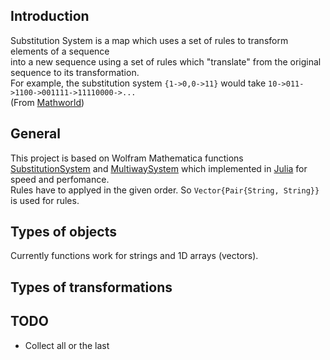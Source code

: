 ## Introduction
Substitution System is a map which uses a set of rules to transform elements of a sequence  
into a new sequence using a set of rules which "translate" from the original sequence to its transformation.   
For example, the substitution system `{1->0,0->11}` would take `10->011->1100->001111->11110000->...`  
(From [Mathworld](https://mathworld.wolfram.com/SubstitutionSystem.html))
## General 
This project is based on Wolfram Mathematica functions [SubstitutionSystem](https://reference.wolfram.com/language/ref/SubstitutionSystem.html) and [MultiwaySystem](https://resources.wolframcloud.com/FunctionRepository/resources/MultiwaySystem) which implemented in [Julia](https://julialang.org/) for speed and perfomance.  
Rules have to applyed in the given order. So `Vector{Pair{String, String}}` is used for rules.

## Types of objects
Currently functions work for strings and 1D arrays (vectors).
## Types of transformations
## TODO
- Collect all or the last

